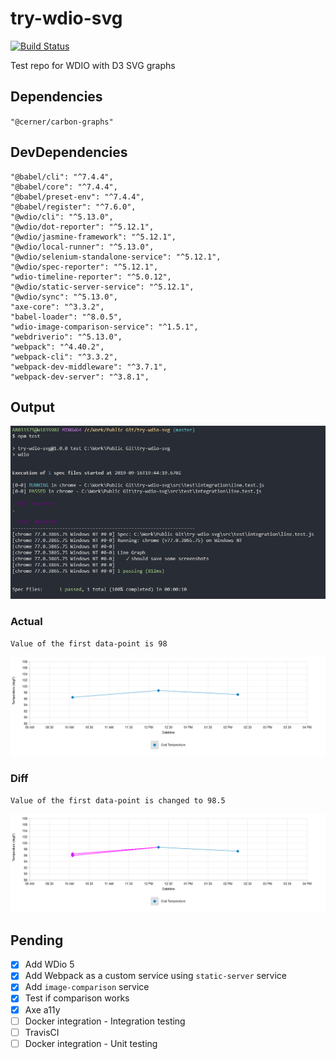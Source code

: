 # try-wdio-svg

[![Build Status](https://travis-ci.com/abhijit945/try-wdio-svg.svg?branch=master)](https://travis-ci.com/abhijit945/try-wdio-svg)

Test repo for WDIO with D3 SVG graphs

## Dependencies

`"@cerner/carbon-graphs"`

## DevDependencies

```
"@babel/cli": "^7.4.4",
"@babel/core": "^7.4.4",
"@babel/preset-env": "^7.4.4",
"@babel/register": "^7.6.0",
"@wdio/cli": "^5.13.0",
"@wdio/dot-reporter": "^5.12.1",
"@wdio/jasmine-framework": "^5.12.1",
"@wdio/local-runner": "^5.13.0",
"@wdio/selenium-standalone-service": "^5.12.1",
"@wdio/spec-reporter": "^5.12.1",
"wdio-timeline-reporter": "^5.0.12",
"@wdio/static-server-service": "^5.12.1",
"@wdio/sync": "^5.13.0",
"axe-core": "^3.3.2",
"babel-loader": "^8.0.5",
"wdio-image-comparison-service": "^1.5.1",
"webdriverio": "^5.13.0",
"webpack": "^4.40.2",
"webpack-cli": "^3.3.2",
"webpack-dev-middleware": "^3.7.1",
"webpack-dev-server": "^3.8.1",
```

## Output

![Example](./assets/example.png "Example")

### Actual

`Value of the first data-point is 98`

![Actual](./assets/screenshots/actual/desktop_chrome/.carbon-graph-container--1280x800.png "Actual")

### Diff

`Value of the first data-point is changed to 98.5`

![Diff](./assets/screenshots/diff/desktop_chrome/.carbon-graph-container--1280x800.png "Diff")

## Pending

-   [x] Add WDio 5
-   [x] Add Webpack as a custom service using `static-server` service
-   [x] Add `image-comparison` service
-   [x] Test if comparison works
-   [x] Axe a11y
-   [ ] Docker integration - Integration testing
-   [ ] TravisCI
-   [ ] Docker integration - Unit testing

